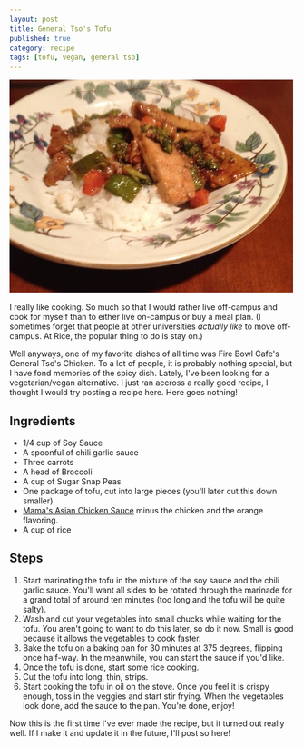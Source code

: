 ```yaml
---
layout: post
title: General Tso's Tofu
published: true
category: recipe
tags: [tofu, vegan, general tso]
---
```


<img src='/img/posts/general-tso.jpg' width='500px' height='375px' alt='General Tsos Tofu'>

I really like cooking. So much so that I would rather live off-campus and cook for myself than to either live on-campus or buy a meal plan. (I sometimes forget that people at other universities <em>actually like</em> to move off-campus. At Rice, the popular thing to do is stay on.)

Well anyways, one of my favorite dishes of all time was Fire Bowl Cafe's General Tso's Chicken. To a lot of people, it is probably nothing special, but I have fond memories of the spicy dish. Lately, I've been looking for a vegetarian/vegan alternative. I just ran accross a really good recipe, I thought I would try posting a recipe here. Here goes nothing!

Ingredients
-----------

<ul>
    <li>
        1/4 cup of Soy Sauce
    </li>
    <li>
        A spoonful of chili garlic sauce
    </li>
    <li>
        Three carrots
    </li>
    <li>
        A head of Broccoli
    </li>
    <li>
        A cup of Sugar Snap Peas
    </li>
    <li>
        One package of tofu, cut into large pieces (you'll later cut this down smaller)
    </li>
    <li>
        <a href='http://allrecipes.com/recipe/mamas-asian-chicken-and-rice/'>Mama's Asian Chicken Sauce</a> minus the chicken and the orange flavoring.
    </li>
    <li>
        A cup of rice
    </li>
</ul>

Steps
-----

<ol>
    <li>
       Start marinating the tofu in the mixture of the soy sauce and the chili garlic sauce. You'll want all sides to be rotated through the marinade for a grand total of around ten minutes (too long and the tofu will be quite salty).
    </li>
    <li>
        Wash and cut your vegetables into small chucks while waiting for the tofu. You aren't going to want to do this later, so do it now. Small is good because it allows the vegetables to cook faster.
    </li>
    <li>
        Bake the tofu on a baking pan for 30 minutes at 375 degrees, flipping once half-way. In the meanwhile, you can start the sauce if you'd like.
    </li>
    <li>
        Once the tofu is done, start some rice cooking.
    </li>
    <li>
        Cut the tofu into long, thin, strips.
    </li>
    <li>
        Start cooking the tofu in oil on the stove. Once you feel it is crispy enough, toss in the veggies and start stir frying. When the vegetables look done, add the sauce to the pan. You're done, enjoy!
    </li>
</ol>

Now this is the first time I've ever made the recipe, but it turned out really well. If I make it and update it in the future, I'll post so here!